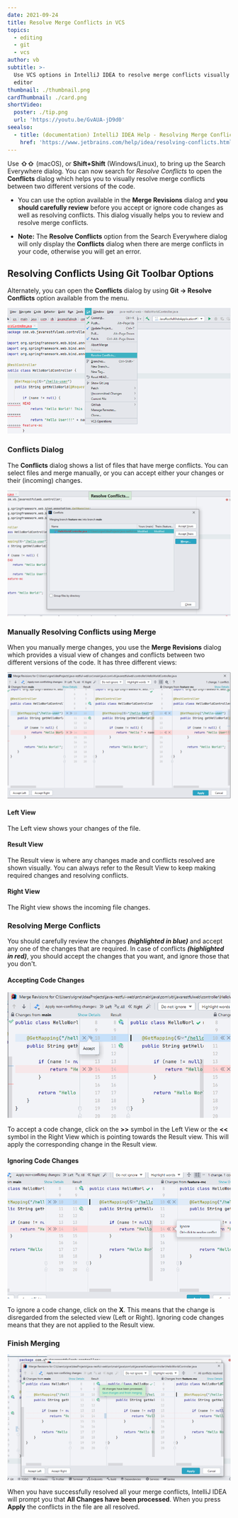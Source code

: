 ```yaml
---
date: 2021-09-24
title: Resolve Merge Conflicts in VCS
topics:
  - editing
  - git
  - vcs
author: vb
subtitle: >-
  Use VCS options in IntelliJ IDEA to resolve merge conflicts visually in the
  editor
thumbnail: ./thumbnail.png
cardThumbnail: ./card.png
shortVideo:
  poster: ./tip.png
  url: 'https://youtu.be/GvAUA-jD9d0'
seealso:
  - title: (documentation) IntelliJ IDEA Help - Resolving Merge Conflicts
    href: 'https://www.jetbrains.com/help/idea/resolving-conflicts.html'
---
```


Use **⇧⇧** (macOS), or **Shift+Shift** (Windows/Linux), to bring up the Search
Everywhere dialog. You can now search for _Resolve Conflicts_ to open the
**Conflicts** dialog which helps you to visually resolve merge conflicts
between two different versions of the code.

- You can use the option available in the **Merge Revisions** dialog and **you
  should carefully review** before you accept or ignore code changes as well as
  resolving conflicts. This dialog visually helps you to review and resolve
  merge conflicts.

- **Note:** The **Resolve Conflicts** option from the Search Everywhere dialog
  will only display the **Conflicts** dialog when there are merge conflicts in
  your code, otherwise you will get an error.

## Resolving Conflicts Using Git Toolbar Options

Alternately, you can open the **Conflicts** dialog by using **Git -> Resolve Conflicts** option available from the menu.

![Resolve Conflicts Using Git Toolbar](git-resolve-conflicts-toolbar.png)

### Conflicts Dialog

The **Conflicts** dialog shows a list of files that have merge conflicts. You can select files and merge manually, or
you can accept either your changes or their (incoming) changes.

![Conflicts Dialog Showing List of Conflicted Files](conflicts-dialog.png)

### Manually Resolving Conflicts using Merge

When you manually merge changes, you use the **Merge Revisions** dialog which provides a visual view of changes and
conflicts between two different versions of the code. It has three different views:

![Merge Revisions Dialog](merge-revisions-dialog.png)

#### Left View

The Left view shows your changes of the file.

#### Result View

The Result view is where any changes made and conflicts resolved are shown visually. You can always refer to the Result
View to keep making required changes and resolving conflicts.

#### Right View

The Right view shows the incoming file changes.

### Resolving Merge Conflicts

You should carefully review the changes **_(highlighted in blue)_** and accept any one of the changes that are required.
In case of conflicts **_(highlighted in red)_**, you should accept the changes that you want, and ignore those that you
don't.

#### Accepting Code Changes

![Accept Code Change](accept-change.png)

To accept a code change, click on the **>>** symbol in the Left View or the **<<** symbol in the Right View which is
pointing towards the Result view. This will apply the corresponding change in the Result view.

#### Ignoring Code Changes

![Ignore Code Change](ignore-change.png)

To ignore a code change, click on the **X**. This means that the change is disregarded from the selected view (Left or
Right). Ignoring code changes means that they are not applied to the Result view.

### Finish Merging

![Save Changes to Finish Merging](finish-merging.png)

When you have successfully resolved all your merge conflicts, IntelliJ IDEA will prompt you that **All Changes have been
processed**. When you press **Apply** the conflicts in the file are all resolved.
